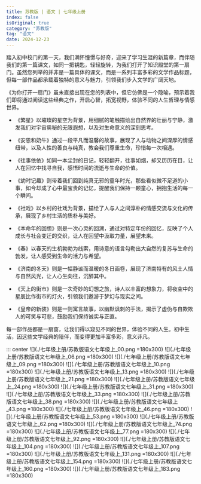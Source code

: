 ```yaml
---
title: 苏教版 | 语文 | 七年级上册
index: false
isOriginal: true
category: "苏教版"
tag: "语文"
date: 2024-12-23
---
```



踏入初中校门的第一天，我们满怀憧憬与好奇，迎来了学习生涯的新篇章，而伴随我们的第一篇课文，如同一把钥匙，轻轻旋转，为我们打开了知识殿堂的第一扇门。虽然您列举的并非是一篇具体的课文，而是一系列丰富多彩的文学作品标题，但每一部作品都承载着独特的意义与魅力，引领我们步入文学的广阔天地。

《为你打开一扇门》虽未直接出现在您的列表中，但它仿佛是一个隐喻，预示着我们即将通过阅读这些经典之作，开启心智，拓宽视野，体验不同的人生哲理与情感世界。

- 《繁星》以璀璨的星空为背景，用细腻的笔触描绘出自然界的壮丽与宁静，激发我们对宇宙奥秘的无限遐想，以及对生命意义的深刻思考。

- 《安恩和奶牛》通过一段平凡而温馨的故事，展现了人与动物之间深厚的情感纽带，以及人性的善良与纯真，教会我们尊重生命，珍惜每一次相遇。

- 《往事依依》如同一本尘封的日记，轻轻翻开，往事如烟，却又历历在目，让人在回忆中找寻自我，感悟时间的流逝与生命的价值。

- 《幼时记趣》则带着我们回到纯真无邪的童年时光，那些看似微不足道的小事，如今却成了心中最宝贵的记忆，提醒我们保持一颗童心，拥抱生活的每一个瞬间。

- 《社戏》以乡村的社戏为背景，描绘了人与人之间淳朴的情感交流与文化的传承，展现了乡村生活的质朴与美好。

- 《本命年的回想》则是一次心灵的回溯，通过对特定年份的回忆，反映了个人成长与社会变迁的交织，让人在回望中汲取力量，展望未来。

- 《春》以春天的生机勃勃为线索，用诗意的语言勾勒出大自然的复苏与生命的勃发，让人感受到生命的活力与希望。

- 《济南的冬天》则是一幅静谧而温暖的冬日画卷，展现了济南特有的风土人情与自然风光，让人心生向往，沉醉其中。

- 《天上的街市》则是一次奇妙的幻想之旅，诗人以丰富的想象力，将夜空中的星辰比作街市的灯火，引领我们遨游于梦幻与现实之间。

- 《皇帝的新装》则是一则寓言故事，以幽默讽刺的手法，揭示了虚伪与自欺欺人的可笑与可悲，鼓励我们保持诚实与正直。

每一部作品都是一扇窗，让我们得以窥见不同的世界，体验不同的人生。初中生活，因这些文学经典的陪伴，而变得更加丰富多彩，意义非凡。

::: center
![](./七年级上册/苏教版语文七年级上_00.png =180x300)
![](./七年级上册/苏教版语文七年级上_06.png =180x300)
![](./七年级上册/苏教版语文七年级上_09.png =180x300)
![](./七年级上册/苏教版语文七年级上_10.png =180x300)
![](./七年级上册/苏教版语文七年级上_13.png =180x300)
![](./七年级上册/苏教版语文七年级上_21.png =180x300)
![](./七年级上册/苏教版语文七年级上_24.png =180x300)
![](./七年级上册/苏教版语文七年级上_31.png =180x300)
![](./七年级上册/苏教版语文七年级上_33.png =180x300)
![](./七年级上册/苏教版语文七年级上_38.png =180x300)
![](./七年级上册/苏教版语文七年级上_43.png =180x300)
![](./七年级上册/苏教版语文七年级上_46.png =180x300)
![](./七年级上册/苏教版语文七年级上_53.png =180x300)
![](./七年级上册/苏教版语文七年级上_62.png =180x300)
![](./七年级上册/苏教版语文七年级上_74.png =180x300)
![](./七年级上册/苏教版语文七年级上_77.png =180x300)
![](./七年级上册/苏教版语文七年级上_92.png =180x300)
![](./七年级上册/苏教版语文七年级上_104.png =180x300)
![](./七年级上册/苏教版语文七年级上_107.png =180x300)
![](./七年级上册/苏教版语文七年级上_131.png =180x300)
![](./七年级上册/苏教版语文七年级上_154.png =180x300)
![](./七年级上册/苏教版语文七年级上_160.png =180x300)
![](./七年级上册/苏教版语文七年级上_183.png =180x300)
